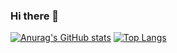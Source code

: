 ### Hi there 👋

[![Anurag's GitHub stats](https://github-readme-stats.vercel.app/api?username=YASinger)](https://github.com/anuraghazra/github-readme-stats)
[![Top Langs](https://github-readme-stats.vercel.app/api/top-langs/?username=YASinger)](https://github.com/anuraghazra/github-readme-stats)
